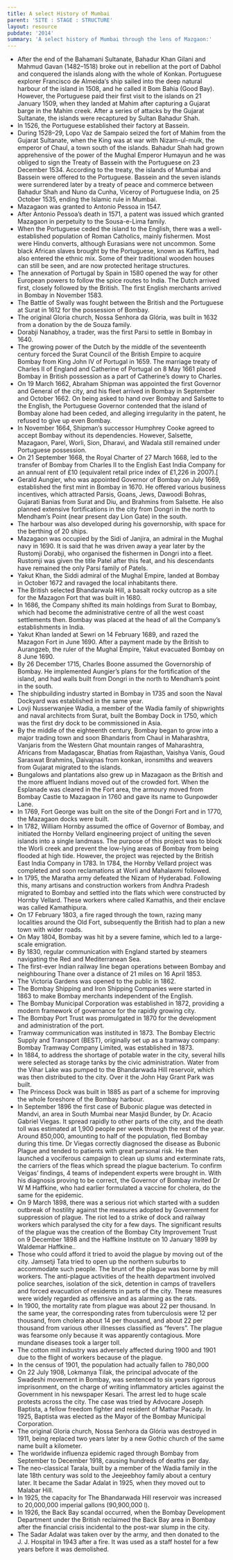 ```yaml
---
title: A select History of Mumbai
parent: 'SITE : STAGE : STRUCTURE'
layout: resource
pubdate: '2014'
summary: 'A select history of Mumbai through the lens of Mazgaon:'
---
```



* After the end of the Bahamani Sultanate, Bahadur Khan Gilani and Mahmud Gavan (1482–1518) broke out in rebellion at the port of Dabhol and conquered the islands along with the whole of Konkan. Portuguese explorer Francisco de Almeida‘s ship sailed into the deep natural harbour of the island in 1508, and he called it Bom Bahia (Good Bay). However, the Portuguese paid their first visit to the islands on 21 January 1509, when they landed at Mahim after capturing a Gujarat barge in the Mahim creek. After a series of attacks by the Gujarat Sultanate, the islands were recaptured by Sultan Bahadur Shah.
* In 1526, the Portuguese established their factory at Bassein.
* During 1528–29, Lopo Vaz de Sampaio seized the fort of Mahim from the Gujarat Sultanate, when the King was at war with Nizam-ul-mulk, the emperor of Chaul, a town south of the islands. Bahadur Shah had grown apprehensive of the power of the Mughal Emperor Humayun and he was obliged to sign the Treaty of Bassein with the Portuguese on 23 December 1534. According to the treaty, the islands of Mumbai and Bassein were offered to the Portuguese. Bassein and the seven islands were surrendered later by a treaty of peace and commerce between Bahadur Shah and Nuno da Cunha, Viceroy of Portuguese India, on 25 October 1535, ending the Islamic rule in Mumbai.
* Mazagaon was granted to Antonio Pessoa in 1547.
* After Antonio Pessoa’s death in 1571, a patent was issued which granted Mazagaon in perpetuity to the Sousa-e-Lima family.
* When the Portuguese ceded the island to the English, there was a well-established population of Roman Catholics, mainly fishermen. Most were Hindu converts, although Eurasians were not uncommon. Some black African slaves brought by the Portuguese, known as Kaffirs, had also entered the ethnic mix. Some of their traditional wooden houses can still be seen, and are now protected heritage structures.
* The annexation of Portugal by Spain in 1580 opened the way for other European powers to follow the spice routes to India. The Dutch arrived first, closely followed by the British. The first English merchants arrived in Bombay in November 1583.
* The Battle of Swally was fought between the British and the Portuguese at Surat in 1612 for the possession of Bombay.
* The original Gloria church, Nossa Senhora da Glória, was built in 1632 from a donation by the de Souza family.
* Dorabji Nanabhoy, a trader, was the first Parsi to settle in Bombay in 1640.
* The growing power of the Dutch by the middle of the seventeenth century forced the Surat Council of the British Empire to acquire Bombay from King John IV of Portugal in 1659. The marriage treaty of Charles II of England and Catherine of Portugal on 8 May 1661 placed Bombay in British possession as a part of Catherine’s dowry to Charles.
* On 19 March 1662, Abraham Shipman was appointed the first Governor and General of the city, and his fleet arrived in Bombay in September and October 1662. On being asked to hand over Bombay and Salsette to the English, the Portuguese Governor contended that the island of Bombay alone had been ceded, and alleging irregularity in the patent, he refused to give up even Bombay.
* In November 1664, Shipman’s successor Humphrey Cooke agreed to accept Bombay without its dependencies. However, Salsette, Mazagaon, Parel, Worli, Sion, Dharavi, and Wadala still remained under Portuguese possession.
* On 21 September 1668, the Royal Charter of 27 March 1668, led to the transfer of Bombay from Charles II to the English East India Company for an annual rent of £10 (equivalent retail price index of £1,226 in 2007).[
* Gerald Aungier, who was appointed Governor of Bombay on July 1669, established the first mint in Bombay in 1670. He offered various business incentives, which attracted Parsis, Goans, Jews, Dawoodi Bohras, Gujarati Banias from Surat and Diu, and Brahmins from Salsette. He also planned extensive fortifications in the city from Dongri in the north to Mendham’s Point (near present day Lion Gate) in the south.
* The harbour was also developed during his governorship, with space for the berthing of 20 ships.
* Mazagaon was occupied by the Sidi of Janjira, an admiral in the Mughal navy in 1690. It is said that he was driven away a year later by the Rustomji Dorabji, who organised the fishermen in Dongri into a fleet. Rustomji was given the title Patel after this feat, and his descendants have remained the only Parsi family of Patels.
* Yakut Khan, the Siddi admiral of the Mughal Empire, landed at Bombay in October 1672 and ravaged the local inhabitants there.
* The British selected Bhandarwala Hill, a basalt rocky outcrop as a site for the Mazagon Fort that was built in 1680.
* In 1686, the Company shifted its main holdings from Surat to Bombay, which had become the administrative centre of all the west coast settlements then. Bombay was placed at the head of all the Company’s establishments in India.
* Yakut Khan landed at Sewri on 14 February 1689, and razed the Mazagon Fort in June 1690. After a payment made by the British to Aurangzeb, the ruler of the Mughal Empire, Yakut evacuated Bombay on 8 June 1690.
* By 26 December 1715, Charles Boone assumed the Governorship of Bombay. He implemented Aungier’s plans for the fortification of the island, and had walls built from Dongri in the north to Mendham’s point in the south.
* The shipbuilding industry started in Bombay in 1735 and soon the Naval Dockyard was established in the same year.
* Lovji Nusserwanjee Wadia, a member of the Wadia family of shipwrights and naval architects from Surat, built the Bombay Dock in 1750, which was the first dry dock to be commissioned in Asia.
* By the middle of the eighteenth century, Bombay began to grow into a major trading town and soon Bhandaris from Chaul in Maharashtra, Vanjaris from the Western Ghat mountain ranges of Maharashtra, Africans from Madagascar, Bhatias from Rajasthan, Vaishya Vanis, Goud Saraswat Brahmins, Daivajnas from konkan, ironsmiths and weavers from Gujarat migrated to the islands.
* Bungalows and plantations also grew up in Mazagaon as the British and the more affluent Indians moved out of the crowded fort. When the Esplanade was cleared in the Fort area, the armoury moved from Bombay Castle to Mazagaon in 1760 and gave its name to Gunpowder Lane.
* In 1769, Fort George was built on the site of the Dongri Fort and in 1770, the Mazagaon docks were built.
* In 1782, William Hornby assumed the office of Governor of Bombay, and initiated the Hornby Vellard engineering project of uniting the seven islands into a single landmass. The purpose of this project was to block the Worli creek and prevent the low-lying areas of Bombay from being flooded at high tide. However, the project was rejected by the British East India Company in 1783. In 1784, the Hornby Vellard project was completed and soon reclamations at Worli and Mahalaxmi followed.
* In 1795, the Maratha army defeated the Nizam of Hyderabad. Following this, many artisans and construction workers from Andhra Pradesh migrated to Bombay and settled into the flats which were constructed by Hornby Vellard. These workers where called Kamathis, and their enclave was called Kamathipura.
* On 17 February 1803, a fire raged through the town, razing many localities around the Old Fort, subsequently the British had to plan a new town with wider roads.
* On May 1804, Bombay was hit by a severe famine, which led to a large-scale emigration.
* By 1830, regular communication with England started by steamers navigating the Red and Mediterranean Sea.
* The first-ever Indian railway line began operations between Bombay and neighbouring Thane over a distance of 21 miles on 16 April 1853.
* The Victoria Gardens was opened to the public in 1862.
* The Bombay Shipping and Iron Shipping Companies were started in 1863 to make Bombay merchants independent of the English.
* The Bombay Municipal Corporation was established in 1872, providing a modern framework of governance for the rapidly growing city.
* The Bombay Port Trust was promulgated in 1870 for the development and administration of the port.
* Tramway communication was instituted in 1873. The Bombay Electric Supply and Transport (BEST), originally set up as a tramway company: Bombay Tramway Company Limited, was established in 1873.
* In 1884, to address the shortage of potable water in the city, several hills were selected as storage tanks by the civic administration. Water from the Vihar Lake was pumped to the Bhandarwada Hill reservoir, which was then distributed to the city. Over it the John Hay Grant Park was built.
* The Princess Dock was built in 1885 as part of a scheme for improving the whole foreshore of the Bombay harbour.
* In September 1896 the first case of Bubonic plague was detected in Mandvi, an area in South Mumbai near Masjid Bunder, by Dr. Acacio Gabriel Viegas. It spread rapidly to other parts of the city, and the death toll was estimated at 1,900 people per week through the rest of the year. Around 850,000, amounting to half of the population, fled Bombay during this time. Dr Viegas correctly diagnosed the disease as Bubonic Plague and tended to patients with great personal risk. He then launched a vociferous campaign to clean up slums and exterminate rats, the carriers of the fleas which spread the plague bacterium. To confirm Veigas’ findings, 4 teams of independent experts were brought in. With his diagnosis proving to be correct, the Governor of Bombay invited Dr W M Haffkine, who had earlier formulated a vaccine for cholera, do the same for the epidemic.
* On 9 March 1898, there was a serious riot which started with a sudden outbreak of hostility against the measures adopted by Government for suppression of plague. The riot led to a strike of dock and railway workers which paralysed the city for a few days. The significant results of the plague was the creation of the Bombay City Improvement Trust on 9 December 1898 and the Haffkine Institute on 10 January 1899 by Waldemar Haffkine..
* Those who could afford it tried to avoid the plague by moving out of the city. Jamsetji Tata tried to open up the northern suburbs to accommodate such people. The brunt of the plague was borne by mill workers. The anti-plague activities of the health department involved police searches, isolation of the sick, detention in camps of travellers and forced evacuation of residents in parts of the city. These measures were widely regarded as offensive and as alarming as the rats.
* In 1900, the mortality rate from plague was about 22 per thousand. In the same year, the corresponding rates from tuberculosis were 12 per thousand, from cholera about 14 per thousand, and about 22 per thousand from various other illnesses classified as “fevers”. The plague was fearsome only because it was apparently contagious. More mundane diseases took a larger toll.
* The cotton mill industry was adversely affected during 1900 and 1901 due to the flight of workers because of the plague.
* In the census of 1901, the population had actually fallen to 780,000
* On 22 July 1908, Lokmanya Tilak, the principal advocate of the Swadeshi movement in Bombay, was sentenced to six years rigorous imprisonment, on the charge of writing inflammatory articles against the Government in his newspaper Kesari. The arrest led to huge scale protests across the city. The case was tried by Advocare Joseph Baptista, a fellow freedom fighter and resident of Mathar Pacady. In 1925, Baptista was elected as the Mayor of the Bombay Municipal Corporation.
* The original Gloria church, Nossa Senhora da Glória was destroyed in 1911, being replaced two years later by a new Gothic church of the same name built a kilometer.
* The worldwide influenza epidemic raged through Bombay from September to December 1918, causing hundreds of deaths per day.
* The neo-classical Tarala, built by a member of the Wadia family in the late 18th century was sold to the Jeejeebhoy family about a century later. It became the Sadar Adalat in 1925, when they moved out to Malabar Hill.
* In 1925, the capacity for The Bhandarwada Hill reservoir was increased to 20,000,000 imperial gallons (90,900,000 l).
* In 1926, the Back Bay scandal occurred, when the Bombay Development Department under the British reclaimed the Back Bay area in Bombay after the financial crisis incidental to the post-war slump in the city.
* The Sadar Adalat was taken over by the army, and then donated to the J. J. Hospital in 1943 after a fire. It was used as a staff hostel for a few years before it was demolished.
